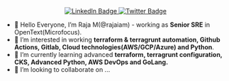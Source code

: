 

<div id="badges" align="center">
  <a href="https://www.linkedin.com/in/rajam17/">
    <img src="https://img.shields.io/badge/LinkedIn-blue?style=for-the-badge&logo=linkedin&logoColor=white" alt="LinkedIn Badge"/>
  </a>
  <a href="your-twitter-URL">
    <img src="https://img.shields.io/badge/Twitter-blue?style=for-the-badge&logo=twitter&logoColor=white" alt="Twitter Badge"/>
  </a>
</div>

- 👋 Hello Everyone, I’m Raja M(@rajaiam) - working as **Senior SRE** in OpenText(Microfocus).
- 👀 I’m interested in working **terraform & terragrunt automation, Github Actions, Gitlab, Cloud technologies(AWS/GCP/Azure) and Python**.
- 🌱 I’m currently learning advanced **terraform, terragrunt configuration, CKS, Advanced Python, AWS DevOps and GoLang.**
- 💞️ I’m looking to collaborate on ...

<!---
rajaiam/rajaiam is a ✨ special ✨ repository because its `README.md` (this file) appears on your GitHub profile.
You can click the Preview link to take a look at your changes.
--->
